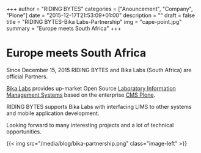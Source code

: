 +++
author = "RIDING BYTES"
categories = ["Anouncement", "Company", "Plone"]
date = "2015-12-17T21:53:09+01:00"
description = ""
draft = false
title = "RIDING BYTES-Bika Labs-Partnership"
img = "cape-point.jpg"
summary = "Europe meets South Africa"
+++

# Europe meets South Africa

<!-- {{< tweet 677201899674800129 >}} -->

Since December 15, 2015 RIDING BYTES and Bika Labs (South Africa) are official Partners.

<!--more-->

[Bika Labs](http://bikalabs.com) provides up-market Open Source
[Laboratory Information Management Systems](https://en.wikipedia.org/wiki/Laboratory_information_management_system)
based on the enterprise [CMS Plone](https://plone.org).

RIDING BYTES supports Bika Labs with interfacing LIMS to other systems and
mobile application development.

Looking forward to many interesting projects and a lot of technical opportunities.

{{< img src="/media/blog/bika-partnership.png" class="image-left" >}}

<!-- {{< tweet 676372319506444288>}} -->

